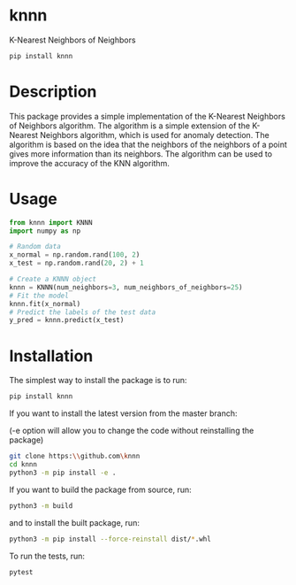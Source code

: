 # knnn
K-Nearest Neighbors of Neighbors
```bash 
pip install knnn
```

# Description
This package provides a simple implementation of the K-Nearest Neighbors of Neighbors algorithm. The algorithm is a simple extension of the K-Nearest Neighbors algorithm, which is used for anomaly detection. The algorithm is based on the idea that the neighbors of the neighbors of a point gives more information than its neighbors. The algorithm can be used to improve the accuracy of the KNN algorithm.


# Usage
``` python
from knnn import KNNN
import numpy as np

# Random data
x_normal = np.random.rand(100, 2)
x_test = np.random.rand(20, 2) + 1

# Create a KNNN object
knnn = KNNN(num_neighbors=3, num_neighbors_of_neighbors=25)
# Fit the model
knnn.fit(x_normal)
# Predict the labels of the test data
y_pred = knnn.predict(x_test)

```


# Installation
The simplest way to install the package is to run:
```bash 
pip install knnn
```
If you want to install the latest version from the master branch: 

(-e option will allow you to change the code without reinstalling the package)
```bash
git clone https:\\github.com\knnn
cd knnn
python3 -m pip install -e . 
```
If you want to build the package from source, run:
```bash
python3 -m build
``` 
and to install the built package, run:
```bash
python3 -m pip install --force-reinstall dist/*.whl
```
To run the tests, run:
```bash
pytest
```